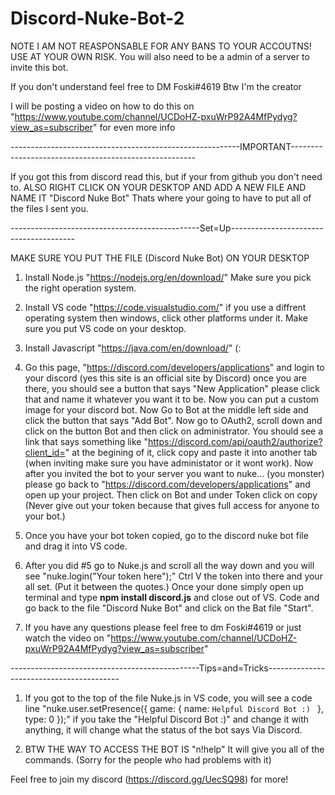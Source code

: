 # Discord-Nuke-Bot-2
NOTE I AM NOT REASPONSABLE FOR ANY BANS TO YOUR ACCOUTNS! USE AT YOUR OWN RISK.
You will also need to be a admin of a server to invite this bot. 

If you don't understand feel free to DM Foski#4619
Btw I'm the creator

I will be posting a video on how to do this on "https://www.youtube.com/channel/UCDoHZ-pxuWrP92A4MfPydyg?view_as=subscriber" 
for even more info  

---------------------------------------------------------IMPORTANT------------------------------------------------------

If you got this from discord read this, but if your from github you don't need to.
ALSO RIGHT CLICK ON YOUR DESKTOP AND ADD A NEW FILE AND NAME IT "Discord Nuke Bot" Thats where your going to have to put all of the
files I sent you. 

-----------------------------------------------Set=Up---------------------------------------

MAKE SURE YOU PUT THE FILE (Discord Nuke Bot) ON YOUR DESKTOP

1. Install Node.js "https://nodejs.org/en/download/" Make sure you pick the right operation system.

2. Install VS code "https://code.visualstudio.com/" if you use a diffrent operating system then windows, click other platforms under it. Make sure you put VS code on your desktop.

3. Install Javascript "https://java.com/en/download/" (:

4. Go this page, "https://discord.com/developers/applications" and login to your discord (yes this site is an official site by 
Discord) once you are there, you should see a button that says "New Application" please click that and name it whatever you want 
it to be. Now you can put a custom image for your discord bot. Now Go to Bot at the middle left side and click the button
that says "Add Bot". Now go to OAuth2, scroll down and click on the button Bot and then click on administrator.
You should see a link that says something like "https://discord.com/api/oauth2/authorize?client_id=" at the begining of it, click
copy and paste it into another tab (when inviting make sure you have administator or it wont work). Now after you invited the bot 
to your server you want to nuke... (you monster) please go back to "https://discord.com/developers/applications" and open up your 
project. Then click on Bot and under Token click on copy (Never give out your token because that gives full access for anyone to
your bot.)

5. Once you have your bot token copied, go to the discord nuke bot file and drag it into VS code. 

6. After you did #5 go to Nuke.js and scroll all the way down and you will see
"nuke.login("Your token here");" Ctrl V the token into there and your all set. (Put it between the quotes.) Once your done simply open up terminal and type **npm install discord.js** and close out of VS. Code and go back to the file 
"Discord Nuke Bot" and click on the Bat file "Start". 

6. If you have any questions please feel free to dm Foski#4619 or just watch the video on "https://www.youtube.com/channel/UCDoHZ-pxuWrP92A4MfPydyg?view_as=subscriber"

-----------------------------------------------Tips=and=Tricks-----------------------------------------

1. If you got to the top of the file Nuke.js in VS code, you will see a code line "nuke.user.setPresence({ game: { name: `Helpful Discord Bot :) ` }, type: 0 });" if you take the 
"Helpful Discord Bot :)" and change it with anything, it will change what the status of the bot says Via Discord. 

2. BTW THE WAY TO ACCESS THE BOT IS "n!help" It will give you all of the commands. (Sorry for the people who had problems with it)


Feel free to join my discord (https://discord.gg/UecSQ98) for more!






